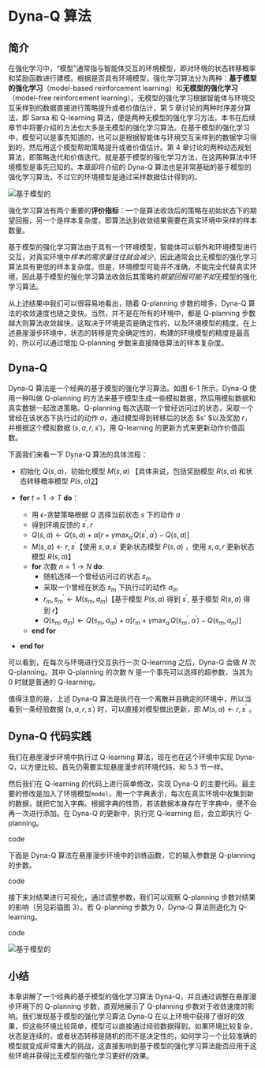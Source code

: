 

<!--
 * @version:
 * @Author:  StevenJokess（蔡舒起） https://github.com/StevenJokess
 * @Date: 2023-02-26 17:03:52
 * @LastEditors:  StevenJokess（蔡舒起） https://github.com/StevenJokess
 * @LastEditTime: 2023-04-09 01:06:18
 * @Description:
 * @Help me: 如有帮助，请赞助，失业3年了。![支付宝收款码](https://github.com/StevenJokess/d2rl/blob/master/img/%E6%94%B6.jpg)
 * @TODO::
 * @Reference:
-->
# Dyna-Q 算法

## 简介

在强化学习中，“模型”通常指与智能体交互的环境模型，即对环境的状态转移概率和奖励函数进行建模。根据是否具有环境模型，强化学习算法分为两种：**基于模型的强化学习**（model-based reinforcement learning）和**无模型的强化学习**（model-free reinforcement learning）。无模型的强化学习根据智能体与环境交互采样到的数据直接进行策略提升或者价值估计，第 5 章讨论的两种时序差分算法，即 Sarsa 和 Q-learning 算法，便是两种无模型的强化学习方法，本书在后续章节中将要介绍的方法也大多是无模型的强化学习算法。在基于模型的强化学习中，模型可以是事先知道的，也可以是根据智能体与环境交互采样到的数据学习得到的，然后用这个模型帮助策略提升或者价值估计。第 4 章讨论的两种动态规划算法，即策略迭代和价值迭代，就是基于模型的强化学习方法，在这两种算法中环境模型是事先已知的。本章即将介绍的 Dyna-Q 算法也是非常基础的基于模型的强化学习算法，不过它的环境模型是通过采样数据估计得到的。

![基于模型的](../img/model-based.png)

强化学习算法有两个重要的**评价指标**：一个是算法收敛后的策略在初始状态下的期望回报，另一个是样本复杂度，即算法达到收敛结果需要在真实环境中采样的样本数量。

基于模型的强化学习算法由于具有一个环境模型，智能体可以额外和环境模型进行交互，对真实环境中*样本的需求量往往就会减少*，因此通常会比无模型的强化学习算法具有更低的样本复杂度。但是，环境模型可能并不准确，不能完全代替真实环境，因此基于模型的强化学习算法收敛后其策略的*期望回报可能不如*无模型的强化学习算法。

从上述结果中我们可以很容易地看出，随着 Q-planning 步数的增多，Dyna-Q 算法的收敛速度也随之变快。当然，并不是在所有的环境中，都是 Q-planning 步数越大则算法收敛越快，这取决于环境是否是确定性的，以及环境模型的精度。在上述悬崖漫步环境中，状态的转移是完全确定性的，构建的环境模型的精度是最高的，所以可以通过增加 Q-planning 步数来直接降低算法的样本复杂度。



## Dyna-Q

Dyna-Q 算法是一个经典的基于模型的强化学习算法。如图 6-1 所示，Dyna-Q 使用一种叫做 Q-planning 的方法来基于模型生成一些模拟数据，然后用模拟数据和真实数据一起改进策略。Q-planning 每次选取一个曾经访问过的状态，采取一个曾经在该状态下执行过的动作 $a$，通过模型得到转移后的状态 $s' $以及奖励 $r$，并根据这个模拟数据 $(s, a, r, s')$，用 Q-learning 的更新方式来更新动作价值函数。

下面我们来看一下 Dyna-Q 算法的具体流程：

- 初始化 $Q(s, a)$，初始化模型 $M(s, a)$ 【具体来说，包括奖励模型 $R(s, a)$ 和状态转移概率模型 $P(s, a)$[2]】

- **for** $t=1 \rightarrow T$ **do**：
  - 用 $\epsilon$-贪婪策略根据 $Q$ 选择当前状态 $s$ 下的动作 $a$
  - 得到环境反馈的 $s^{\prime}, r$
  - $Q(s, a) \leftarrow Q(s, a)+\alpha\left[r+\gamma \max _{a^{\prime}} Q\left(s^{\prime}, a^{\prime}\right)-Q(s, a)\right]$
  - $M(s, a) \leftarrow r, s^{\prime}$【使用 $s, a, s^{\prime}$ 更新状态模型 $P(s, a)$ ，使用 $s, a, r$ 更新状态模型 $R(s, a)$】
  - **for** 次数 $n=1 \rightarrow N$ **do**:
    - 随机选择一个曾经访问过的状态 $s_m$
    - 采取一个曾经在状态 $s_m$ 下执行过的动作 $a_m$
    - $r_m, s_m^{\prime} \leftarrow M\left(s_m, a_m\right)$【基于模型 $P(s, a)$ 得到 $s^{\prime}$, 基于模型 $R(s, a)$ 得到 $r$】
    - $Q\left(s_m, a_m\right) \leftarrow Q\left(s_m, a_m\right)+\alpha\left[r_m+\gamma \max _{a^{\prime}} Q\left(s_m^{\prime}, a^{\prime}\right)-Q\left(s_m, a_m\right)\right]$
  - **end for**
- **end for**

可以看到，在每次与环境进行交互执行一次 Q-learning 之后，Dyna-Q 会做 $N$ 次Q-planning。其中 Q-planning 的次数 $N$ 是一个事先可以选择的超参数，当其为 0 时就是普通的 Q-learning。

值得注意的是，上述 Dyna-Q 算法是执行在一个离散并且确定的环境中，所以当看到一条经验数据 $\left(s, a, r, s^{\prime}\right)$ 时，可以直接对模型做出更新，即 $M(s, a) \leftarrow r, s^{\prime}$ 。

## Dyna-Q 代码实践

我们在悬崖漫步环境中执行过 Q-learning 算法，现在也在这个环境中实现 Dyna-Q，以方便比较。首先仍需要实现悬崖漫步的环境代码，和 5.3 节一样。

然后我们在 Q-learning 的代码上进行简单修改，实现 Dyna-Q 的主要代码。最主要的修改是加入了环境模型`model`，用一个字典表示，每次在真实环境中收集到新的数据，就把它加入字典。根据字典的性质，若该数据本身存在于字典中，便不会再一次进行添加。在 Dyna-Q 的更新中，执行完 Q-learning 后，会立即执行 Q-planning。

code

下面是 Dyna-Q 算法在悬崖漫步环境中的训练函数，它的输入参数是 Q-planning 的步数。

code

接下来对结果进行可视化，通过调整参数，我们可以观察 Q-planning 步数对结果的影响（另见彩插图 3）。若 Q-planning 步数为 0，Dyna-Q 算法则退化为 Q-learning。

code

![基于模型的](../img/model-based.png)


## 小结

本章讲解了一个经典的基于模型的强化学习算法 Dyna-Q，并且通过调整在悬崖漫步环境下的 Q-planning 步数，直观地展示了 Q-planning 步数对于收敛速度的影响。我们发现基于模型的强化学习算法 Dyna-Q 在以上环境中获得了很好的效果，但这些环境比较简单，模型可以直接通过经验数据得到。如果环境比较复杂，状态是连续的，或者状态转移是随机的而不是决定性的，如何学习一个比较准确的模型就变成非常重大的挑战，这直接影响到基于模型的强化学习算法能否应用于这些环境并获得比无模型的强化学习更好的效果。

[1]: https://hrl.boyuai.com/chapter/1/dyna-q%E7%AE%97%E6%B3%95/
[2]: https://cloud.tencent.com/developer/article/1398231
